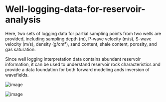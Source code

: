# Well-logging-data-for-reservoir-analysis

Here, two sets of logging data for partial sampling points from two wells are provided, including sampling depth (m), P-wave velocity (m/s), S-wave velocity (m/s), density (g/cm³), sand content, shale content, porosity, and gas saturation.

Since well logging interpretation data contains abundant reservoir information, it can be used to understand reservoir rock characteristics and provide a data foundation for both forward modeling ands inversion of wavefields.


![image](https://github.com/user-attachments/assets/14a68c5c-b4ef-4b91-b347-78fdae56f5df)

![image](https://github.com/user-attachments/assets/a3d7ecc6-4ed5-4b31-b0c9-c9b57ed01877)
